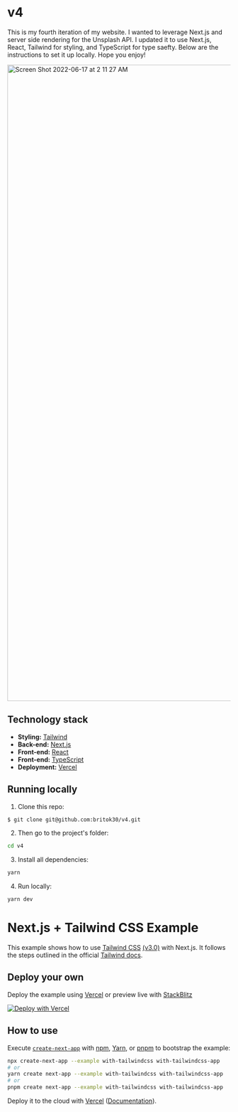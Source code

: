 # v4

This is my fourth iteration of my website. I wanted to leverage Next.js and server side rendering for the Unsplash API. I updated it to use Next.js, React, Tailwind for styling, and TypeScript for type saefty. Below are the instructions to set it up locally. Hope you enjoy!

<img width="1432" alt="Screen Shot 2022-06-17 at 2 11 27 AM" src="https://user-images.githubusercontent.com/52144063/174236364-eee6fe7b-95e8-4f8e-a64b-f7b46a189a80.png">

## Technology stack

- **Styling:** [Tailwind]([https://stitches.dev/](https://tailwindcss.com/))
- **Back-end:** [Next.js](https://nextjs.org/)
- **Front-end:** [React](https://reactjs.org/)
- **Front-end:** [TypeScript](https://www.typescriptlang.org/)
- **Deployment:** [Vercel](https://vercel.com/)

## Running locally

1. Clone this repo:

```sh
$ git clone git@github.com:britok30/v4.git
```

2. Then go to the project's folder:

```sh
cd v4
```

3. Install all dependencies:

```sh
yarn
```

4. Run locally:

```sh
yarn dev
```

# Next.js + Tailwind CSS Example

This example shows how to use [Tailwind CSS](https://tailwindcss.com/) [(v3.0)](https://tailwindcss.com/blog/tailwindcss-v3) with Next.js. It follows the steps outlined in the official [Tailwind docs](https://tailwindcss.com/docs/guides/nextjs).

## Deploy your own

Deploy the example using [Vercel](https://vercel.com?utm_source=github&utm_medium=readme&utm_campaign=next-example) or preview live with [StackBlitz](https://stackblitz.com/github/vercel/next.js/tree/canary/examples/with-tailwindcss)

[![Deploy with Vercel](https://vercel.com/button)](https://vercel.com/new/git/external?repository-url=https://github.com/vercel/next.js/tree/canary/examples/with-tailwindcss&project-name=with-tailwindcss&repository-name=with-tailwindcss)

## How to use

Execute [`create-next-app`](https://github.com/vercel/next.js/tree/canary/packages/create-next-app) with [npm](https://docs.npmjs.com/cli/init), [Yarn](https://yarnpkg.com/lang/en/docs/cli/create/), or [pnpm](https://pnpm.io) to bootstrap the example:

```bash
npx create-next-app --example with-tailwindcss with-tailwindcss-app
# or
yarn create next-app --example with-tailwindcss with-tailwindcss-app
# or
pnpm create next-app --example with-tailwindcss with-tailwindcss-app
```

Deploy it to the cloud with [Vercel](https://vercel.com/new?utm_source=github&utm_medium=readme&utm_campaign=next-example) ([Documentation](https://nextjs.org/docs/deployment)).
